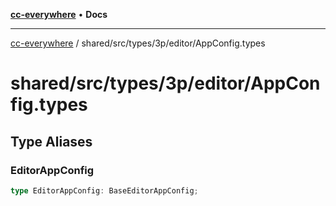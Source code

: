 [**cc-everywhere**](../../../../../index.md) • **Docs**

***

[cc-everywhere](../../../../../index.md) / shared/src/types/3p/editor/AppConfig.types

# shared/src/types/3p/editor/AppConfig.types

## Type Aliases

### EditorAppConfig

```ts
type EditorAppConfig: BaseEditorAppConfig;
```
